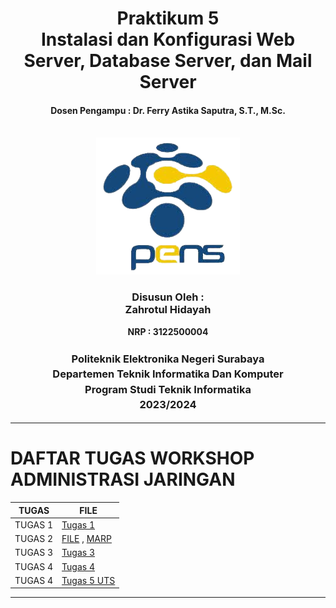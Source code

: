 <div align="center">
  <h1 style="text-align: center;font-weight: bold">Praktikum 5<br>Instalasi dan Konfigurasi Web Server, Database Server, dan Mail Server</h1>
  <h4 style="text-align: center;">Dosen Pengampu : Dr. Ferry Astika Saputra, S.T., M.Sc.</h4>
</div>
<br />
<div align="center">
  <img src="https://github.com/zah1703/SysAdmin-3122500004/blob/main/Tugas%205_UTS/assets/logopens.png" alt="Logo PENS">
  <h3 style="text-align: center;">Disusun Oleh : <br>Zahrotul Hidayah</h3>
  <p style="text-align: center;">
    <strong>NRP : 3122500004</strong><br>
  </p>

<h3 style="text-align: center;line-height: 1.5">Politeknik Elektronika Negeri Surabaya<br>Departemen Teknik Informatika Dan Komputer<br>Program Studi Teknik Informatika<br>2023/2024</h3>
  <hr>
</div>

# DAFTAR TUGAS WORKSHOP ADMINISTRASI JARINGAN

| TUGAS | FILE |
| ------| -----|
| TUGAS 1|  [Tugas 1](https://github.com/zah1703/SysAdmin-3122500004/blob/main/Tugas1.md) |
| TUGAS 2| [FILE](Tugas_2) , [MARP](https://github.com/zah1703/SysAdmin-3122500004/tree/main/Tugas_2)|
| TUGAS 3| [Tugas 3](https://github.com/zah1703/SysAdmin-3122500004/tree/main/Tugas_3)|
| TUGAS 4| [Tugas 4](https://github.com/zah1703/SysAdmin-3122500004/tree/main/Tugas%204)|
| TUGAS 4| [Tugas 5 UTS](https://github.com/zah1703/SysAdmin-3122500004/tree/main/Tugas%205_UTS)|

---
